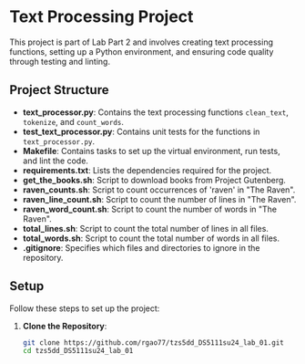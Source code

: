 # Text Processing Project

This project is part of Lab Part 2 and involves creating text processing functions, setting up a Python environment, and ensuring code quality through testing and linting.

## Project Structure

- **text_processor.py**: Contains the text processing functions `clean_text`, `tokenize`, and `count_words`.
- **test_text_processor.py**: Contains unit tests for the functions in `text_processor.py`.
- **Makefile**: Contains tasks to set up the virtual environment, run tests, and lint the code.
- **requirements.txt**: Lists the dependencies required for the project.
- **get_the_books.sh**: Script to download books from Project Gutenberg.
- **raven_counts.sh**: Script to count occurrences of 'raven' in "The Raven".
- **raven_line_count.sh**: Script to count the number of lines in "The Raven".
- **raven_word_count.sh**: Script to count the number of words in "The Raven".
- **total_lines.sh**: Script to count the total number of lines in all files.
- **total_words.sh**: Script to count the total number of words in all files.
- **.gitignore**: Specifies which files and directories to ignore in the repository.

## Setup

Follow these steps to set up the project:

1. **Clone the Repository**:
   ```bash
   git clone https://github.com/rgao77/tzs5dd_DS5111su24_lab_01.git
   cd tzs5dd_DS5111su24_lab_01
